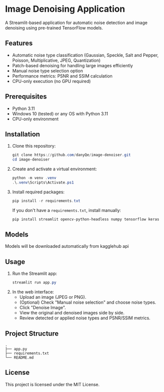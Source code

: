 # Image Denoising Application

A Streamlit-based application for automatic noise detection and image denoising using pre-trained TensorFlow models.

## Features
- Automatic noise type classification (Gaussian, Speckle, Salt and Pepper, Poisson, Multiplicative, JPEG, Quantization)
- Patch-based denoising for handling large images efficiently
- Manual noise type selection option
- Performance metrics: PSNR and SSIM calculation
- CPU-only execution (no GPU required)

## Prerequisites
- Python 3.11
- Windows 10 (tested) or any OS with Python 3.11
- CPU-only environment

## Installation
1. Clone this repository:
   ```powershell
   git clone https://github.com/danyQe/image-denoiser.git
   cd image-denoiser
   ```
2. Create and activate a virtual environment:
   ```powershell
   python -m venv .venv
   .\.venv\Scripts\Activate.ps1
   ```
3. Install required packages:
   ```powershell
   pip install -r requirements.txt
   ```
   If you don't have a `requirements.txt`, install manually:
   ```powershell
   pip install streamlit opencv-python-headless numpy tensorflow keras keras-hub scikit-image
   ```

## Models
Models will be downloaded automatically from kagglehub api

## Usage
1. Run the Streamlit app:
   ```powershell
   streamlit run app.py
   ```
2. In the web interface:
   - Upload an image (JPEG or PNG).
   - (Optional) Check "Manual noise selection" and choose noise types.
   - Click "Denoise Image".
   - View the original and denoised images side by side.
   - Review detected or applied noise types and PSNR/SSIM metrics.

## Project Structure
```
.
├── app.py
├── requirements.txt
└── README.md
```

## License
This project is licensed under the MIT License. 
